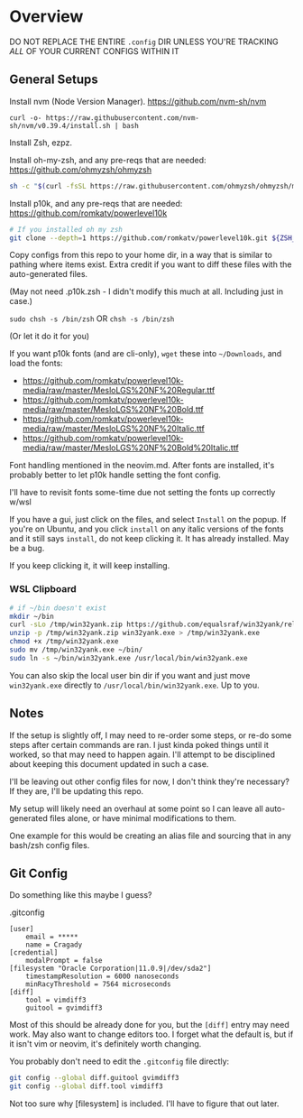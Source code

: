 # Overview

DO NOT REPLACE THE ENTIRE `.config` DIR UNLESS YOU'RE TRACKING _ALL_ OF YOUR CURRENT CONFIGS WITHIN IT

## General Setups

Install nvm (Node Version Manager). https://github.com/nvm-sh/nvm

```
curl -o- https://raw.githubusercontent.com/nvm-sh/nvm/v0.39.4/install.sh | bash
```

Install Zsh, ezpz.

Install oh-my-zsh, and any pre-reqs that are needed: https://github.com/ohmyzsh/ohmyzsh

```sh
sh -c "$(curl -fsSL https://raw.githubusercontent.com/ohmyzsh/ohmyzsh/master/tools/install.sh)"
```

Install p10k, and any pre-reqs that are needed: https://github.com/romkatv/powerlevel10k

```sh
# If you installed oh my zsh
git clone --depth=1 https://github.com/romkatv/powerlevel10k.git ${ZSH_CUSTOM:-$HOME/.oh-my-zsh/custom}/themes/powerlevel10k
```

Copy configs from this repo to your home dir, in a way that is similar to pathing where items exist. Extra credit if you want to diff these files with the auto-generated files.

(May not need .p10k.zsh - I didn't modify this much at all. Including just in case.)

`sudo chsh -s /bin/zsh`
OR
`chsh -s /bin/zsh`

(Or let it do it for you)

If you want p10k fonts (and are cli-only), `wget` these into `~/Downloads`, and load the fonts:

* https://github.com/romkatv/powerlevel10k-media/raw/master/MesloLGS%20NF%20Regular.ttf
* https://github.com/romkatv/powerlevel10k-media/raw/master/MesloLGS%20NF%20Bold.ttf
* https://github.com/romkatv/powerlevel10k-media/raw/master/MesloLGS%20NF%20Italic.ttf
* https://github.com/romkatv/powerlevel10k-media/raw/master/MesloLGS%20NF%20Bold%20Italic.ttf

Font handling mentioned in the neovim.md. After fonts are installed, it's probably better to let p10k handle setting the font config.

I'll have to revisit fonts some-time due not setting the fonts up correctly w/wsl

If you have a gui, just click on the files, and select `Install` on the popup. If you're on Ubuntu, and you click `install` on any italic versions of the fonts and it still says `install`, do not keep clicking it. It has already installed. May be a bug.

If you keep clicking it, it will keep installing.

### WSL Clipboard

```sh
# if ~/bin doesn't exist
mkdir ~/bin
curl -sLo /tmp/win32yank.zip https://github.com/equalsraf/win32yank/releases/download/v0.0.4/win32yank-x64.zip
unzip -p /tmp/win32yank.zip win32yank.exe > /tmp/win32yank.exe
chmod +x /tmp/win32yank.exe
sudo mv /tmp/win32yank.exe ~/bin/
sudo ln -s ~/bin/win32yank.exe /usr/local/bin/win32yank.exe
```

You can also skip the local user bin dir if you want and just move `win32yank.exe` directly to `/usr/local/bin/win32yank.exe`. Up to you.

## Notes

If the setup is slightly off, I may need to re-order some steps, or re-do some steps after certain commands are ran. I just kinda poked things until it worked, so that may need to happen again. I'll attempt to be disciplined about keeping this document updated in such a case.

I'll be leaving out other config files for now, I don't think they're necessary? If they are, I'll be updating this repo.

My setup will likely need an overhaul at some point so I can leave all auto-generated files alone, or have minimal modifications to them.

One example for this would be creating an alias file and sourcing that in any bash/zsh config files.

## Git Config

Do something like this maybe I guess?

.gitconfig

```
[user]
	email = *****
	name = Cragady
[credential]
	modalPrompt = false
[filesystem "Oracle Corporation|11.0.9|/dev/sda2"]
	timestampResolution = 6000 nanoseconds
	minRacyThreshold = 7564 microseconds
[diff]
	tool = vimdiff3
	guitool = gvimdiff3
```

Most of this should be already done for you, but the `[diff]` entry may need work. May also want to change editors too. I forget what the default is, but if it isn't vim or neovim, it's definitely worth changing.

You probably don't need to edit the `.gitconfig` file directly:

```sh
git config --global diff.guitool gvimdiff3
git config --global diff.tool vimdiff3
```

Not too sure why [filesystem] is included. I'll have to figure that out later.

